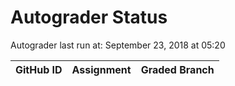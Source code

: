 # Autograder Status
Autograder last run at: September 23, 2018 at 05:20

| GitHub ID | Assignment | Graded Branch |
|-----------|------------|---------------|
